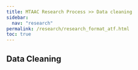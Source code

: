```yaml
---
title: MTAAC Research Process >> Data cleaning
sidebar:
  nav: "research"
permalink: /research/research_format_atf.html
toc: true
---
```

## Data Cleaning

